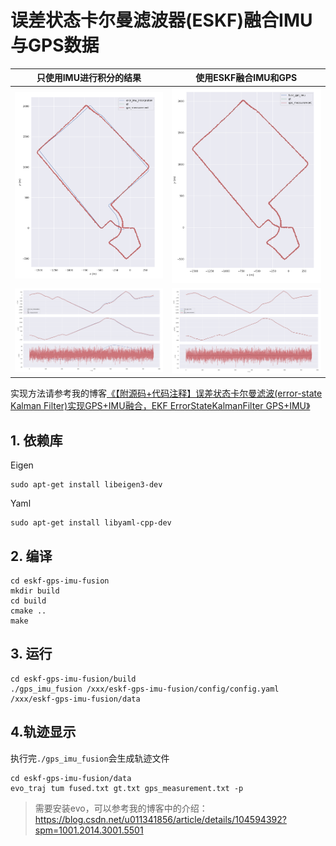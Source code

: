 # 误差状态卡尔曼滤波器(ESKF)融合IMU与GPS数据

|                   只使用IMU进行积分的结果                    |                     使用ESKF融合IMU和GPS                     |
| :----------------------------------------------------------: | :----------------------------------------------------------: |
| <img src="./data/images/0.png" alt="0" style="zoom: 33%;" /> | <img src="./data/images/1.png" alt="0" style="zoom: 33%;" /> |
| <img src="./data/images/3.png" alt="0" style="zoom: 33%;" /> | <img src="./data/images/2.png" alt="0" style="zoom: 33%;" /> |

实现方法请参考我的博客[《【附源码+代码注释】误差状态卡尔曼滤波(error-state Kalman Filter)实现GPS+IMU融合，EKF ErrorStateKalmanFilter GPS+IMU》](https://blog.csdn.net/u011341856/article/details/114262451)

## 1.  依赖库

Eigen

```shell
sudo apt-get install libeigen3-dev
```

Yaml

```shell
sudo apt-get install libyaml-cpp-dev
```

## 2. 编译

```shell
cd eskf-gps-imu-fusion
mkdir build
cd build
cmake ..
make 
```

## 3. 运行

```shell
cd eskf-gps-imu-fusion/build
./gps_imu_fusion /xxx/eskf-gps-imu-fusion/config/config.yaml /xxx/eskf-gps-imu-fusion/data
```

## 4.轨迹显示

执行完`./gps_imu_fusion`会生成轨迹文件

```shell
cd eskf-gps-imu-fusion/data
evo_traj tum fused.txt gt.txt gps_measurement.txt -p
```

> 需要安装evo，可以参考我的博客中的介绍：https://blog.csdn.net/u011341856/article/details/104594392?spm=1001.2014.3001.5501

